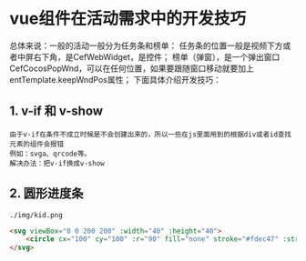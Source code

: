 # vue组件在活动需求中的开发技巧
总体来说：一般的活动一般分为任务条和榜单：
任务条的位置一般是视频下方或者中屏右下角，是CefWebWidget，是控件；
榜单（弹窗），是一个弹出窗口CefCocosPopWnd，可以在任何位置，如果要跟随窗口移动就要加上entTemplate.keepWndPos属性；
下面具体介绍开发技巧：

## 1. v-if 和 v-show
	由于v-if在条件不成立时候是不会创建出来的，所以一些在js里面用到的根据div或者id查找元素的组件会报错
	例如：svga、qrcode等。
	解决办法：把v-if换成v-show


## 2. 圆形进度条
```
./img/kid.png
```

```html
<svg viewBox="0 0 200 200" :width="40" :height="40">
    <circle cx="100" cy="100" :r="90" fill="none" stroke="#fdec47" :stroke-width="15" :stroke-dasharray="dashLen" :stroke-dashoffset="dashLen_per" transform="rotate(-90,100,100)" style="transition: stroke-dashoffset 0.4s" />
</svg>
```